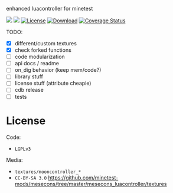 enhanced luacontroller for minetest

![](https://github.com/mt-mods/mooncontroller/workflows/luacheck/badge.svg)
![](https://github.com/mt-mods/mooncontroller/workflows/test/badge.svg)
[![License](https://img.shields.io/badge/License-MIT-green.svg)](license.txt)
[![Download](https://img.shields.io/badge/Download-ContentDB-blue.svg)](https://content.minetest.net/packages/mt-mods/mooncontroller)
[![Coverage Status](https://coveralls.io/repos/github/mt-mods/mooncontroller/badge.svg?branch=master)](https://coveralls.io/github/mt-mods/mooncontroller?branch=master)

TODO:
* [x] different/custom textures
* [x] check forked functions
* [ ] code modularization
* [ ] api docs / readme
* [ ] on_dig behavior (keep mem/code?)
* [ ] library stuff
* [ ] license stuff (attribute cheapie)
* [ ] cdb release
* [ ] tests

# License

Code:
* `LGPLv3`

Media:
* `textures/mooncontroller_*`
 * `CC-BY-SA 3.0` https://github.com/minetest-mods/mesecons/tree/master/mesecons_luacontroller/textures